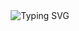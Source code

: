 <div align="center">
  <img src="https://readme-typing-svg.herokuapp.com?font=Fira+Code&size=25&duration=3000&pause=1000&color=F7F7F7&center=true&vCenter=true&width=435&lines=Software+Developer;Computer+Enthusiast;Always+Learning;Studying..." alt="Typing SVG" />
</div>

